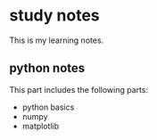 # study notes

This is  my learning notes.
## python notes
This part includes the following parts:
- python basics
- numpy
- matplotlib
